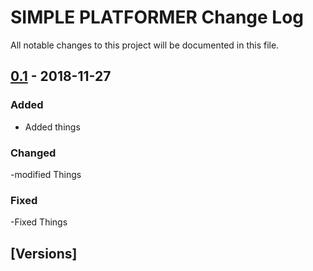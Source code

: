 # SIMPLE PLATFORMER Change Log

All notable changes to this project will be documented in this file.

## [0.1] - 2018-11-27
### Added
- Added things

### Changed
-modified Things

### Fixed
-Fixed Things

## [Versions]
[0.1]: https://github.com/InsaneFury/flappybird/compare/v0.1...v0.2